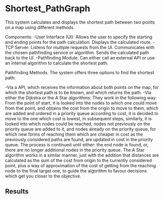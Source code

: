 # Shortest_PathGraph
This system calculates and displays the shortest path between two points on a map using different methods.

Components: 
-User Interface (UI): Allows the user to specify the starting and ending points for the path calculation. Displays the calculated route.
-TCP Server: Listens for multiple requests from the UI. Communicates with the chosen pathfinding service or algorithm. Sends the calculated path back to the UI.
-Pathfinding Module: Can either call an external API or use an internal algorithm to calculate the shortest path.

Pathfinding Methods.
The system offers three options to find the shortest path:

-Via a API, which receives the information about both points on the map, for which the shortest path is to be known, and which returns the path.
-Via either the Dijkstra or the A Star algorithms: They work in the following way: From the point of start, it is looked into the nodes to which one could move from that point, and obtains the cost from the origin to move to them, which are added and ordered in a priority queue according to cost, it is decided to move to the one which cost is lowest, in subsequent steps, similarly, it is looked into which nodes could be reached, nodes not previously on the priority queue are added to it, and nodes already on the priority queue, for which new forms of reaching them which are cheaper in cost as the previously considered paths are found, are updated in cost in the priority queue. The process is continued until either: the end node is found, or, there are no longer additional nodes in the priority queue. The A Star algorithm works in a similar manner, just with the addition that distances are calculated as the sum of the cost from origin to the currently considered point, plus a way of approximation of the cost of getting from the reaching node to the final target one, to guide the algorithm to favour decisions which get you closer to the objective. 

## Results

